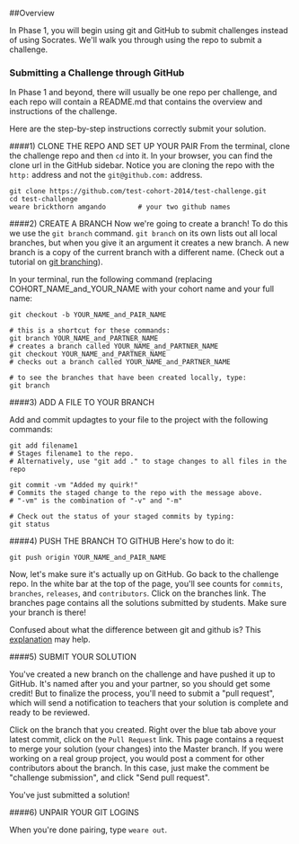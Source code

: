 

##Overview

In Phase 1, you will begin using git and GitHub to submit challenges instead of using Socrates.  We'll walk you through using the repo to submit a challenge.


### Submitting a Challenge through GitHub

In Phase 1 and beyond, there will usually be one repo per challenge, and each repo will contain a README.md that contains the overview and instructions of the challenge.  

Here are the step-by-step instructions correctly submit your solution.

####1) CLONE THE REPO AND SET UP YOUR PAIR
From the terminal, clone the challenge repo and then `cd` into it.  In your browser, you can find the clone url in the GitHub sidebar.  Notice you are cloning the repo with the `http:` address and not the `git@github.com:` address.

```
git clone https://github.com/test-cohort-2014/test-challenge.git
cd test-challenge
weare brickthorn amgando        # your two github names
```

####2) CREATE A BRANCH
Now we're going to create a branch! To do this we use the `git branch` command. `git branch` on its own lists out all local branches, but when you give it an argument it creates a new branch. A new branch is a copy of the current branch with a different name. (Check out a tutorial on [git branching](http://pcottle.github.io/learnGitBranching/)).

In your terminal, run the following command (replacing COHORT_NAME_and_YOUR_NAME with your cohort name and your full name:

``` 
git checkout -b YOUR_NAME_and_PAIR_NAME

# this is a shortcut for these commands:
git branch YOUR_NAME_and_PARTNER_NAME
# creates a branch called YOUR_NAME_and_PARTNER_NAME
git checkout YOUR_NAME_and_PARTNER_NAME
# checks out a branch called YOUR_NAME_and_PARTNER_NAME

# to see the branches that have been created locally, type:
git branch

```


####3) ADD A FILE TO YOUR BRANCH

Add and commit updagtes to your file to the project with the following commands:

```
git add filename1        
# Stages filename1 to the repo.
# Alternatively, use "git add ." to stage changes to all files in the repo

git commit -vm "Added my quirk!"
# Commits the staged change to the repo with the message above.
# "-vm" is the combination of "-v" and "-m"

# Check out the status of your staged commits by typing:
git status
```
####4) PUSH THE BRANCH TO GITHUB
Here's how to do it:

```
git push origin YOUR_NAME_and_PAIR_NAME
```

Now, let's make sure it's actually up on GitHub. Go back to the challenge repo. In the white bar at the top of the page, you'll see counts for `commits`, `branches`, `releases`, and `contributors`.  Click on the branches link.  The branches page contains all the solutions submitted by students.  Make sure your branch is there! 

Confused about what the difference between git and github is?  This [explanation](http://www.jahya.net/blog/?2013-05-git-vs-github) may help.

####5) SUBMIT YOUR SOLUTION

You've created a new branch on the challenge and have pushed it up to GitHub.  It's named after you and your partner, so you should get some credit!  But to finalize the process, you'll need to submit a "pull request", which will send a notification to teachers that your solution is complete and ready to be reviewed.

Click on the branch that you created.  Right over the blue tab above your latest commit, click on the `Pull Request` link.  This page contains a request to merge your solution (your changes) into the Master branch.  If you were working on a real group project, you would post a comment for other contributors about the branch.  In this case, just make the comment be "challenge submission", and click "Send pull request".

You've just submitted a solution!


####6) UNPAIR YOUR GIT LOGINS

When you're done pairing, type `weare out`.

